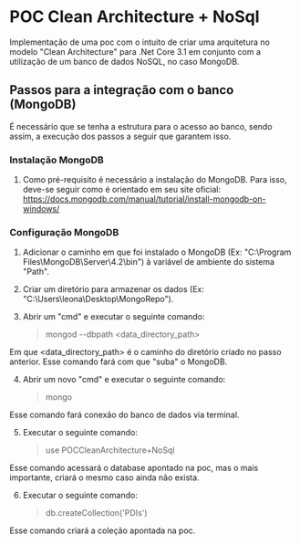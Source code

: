 # POC Clean Architecture + NoSql
Implementação de uma poc com o intuito de criar uma arquitetura no modelo "Clean Architecture" para .Net Core 3.1 em conjunto com a utilização de um banco de dados NoSQL, no caso MongoDB.

## Passos para a integração com o banco (MongoDB)
É necessário que se tenha a estrutura para o acesso ao banco, sendo assim, a execução dos passos a seguir que garantem isso.

### Instalação MongoDB

1. Como pré-requisito é necessário a instalação do MongoDB. Para isso, deve-se seguir como é orientado em seu site oficial: https://docs.mongodb.com/manual/tutorial/install-mongodb-on-windows/

### Configuração MongoDB

1. Adicionar o caminho em que foi instalado o MongoDB (Ex: "C:\Program Files\MongoDB\Server\4.2\bin") à variável de ambiente do sistema "Path".

2. Criar um diretório para armazenar os dados (Ex: "C:\Users\leona\Desktop\MongoRepo").

3. Abrir um "cmd" e executar o seguinte comando:
   > mongod --dbpath <data_directory_path>

Em que <data_directory_path> é o caminho do diretório criado no passo anterior.
Esse comando fará com que "suba" o MongoDB.

4. Abrir um novo "cmd" e executar o seguinte comando:
   > mongo

Esse comando fará conexão do banco de dados via terminal.

5. Executar o seguinte comando:
   > use POCCleanArchitecture+NoSql

Esse comando acessará o database apontado na poc, mas o mais importante, criará o mesmo caso ainda não exista.

6. Executar o seguinte comando:
    > db.createCollection('PDIs')

Esse comando criará a coleção apontada na poc.
      
